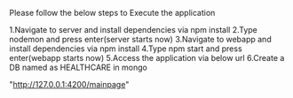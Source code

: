 Please follow the below steps to Execute the application

1.Navigate to server and install dependencies via npm install
2.Type nodemon and press enter(server starts now)
3.Navigate to webapp and install dependencies via npm install 
4.Type npm start and press enter(webapp starts now)
5.Access the application via below url
6.Create a DB named as HEALTHCARE in mongo

"http://127.0.0.1:4200/mainpage"
